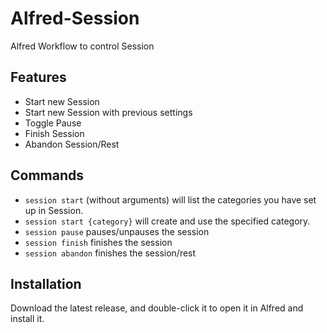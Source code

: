 # Alfred-Session
Alfred Workflow to control Session

## Features

- Start new Session
- Start new Session with previous settings
- Toggle Pause
- Finish Session
- Abandon Session/Rest

## Commands
- `session start` (without arguments) will list the categories you have set up in Session. 
- `session start {category}` will create and use the specified category.
- `session pause` pauses/unpauses the session
- `session finish` finishes the session
- `session abandon` finishes the session/rest

## Installation
Download the latest release, and double-click it to open it in Alfred and install it.

